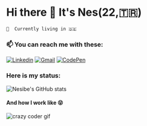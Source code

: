 # Hi there 👋  It's Nes(22,🇹🇷) #
    
 <p>   
    
    📍  Currently living in 🇩🇪

    
### 📫 You can reach me with these: ###

[![Linkedin](https://img.shields.io/badge/-NesibeYilmazer-blue?style=flat&logo=Linkedin&logoColor=white)](https://www.linkedin.com/in/nesibe-y%C4%B1lmazer-0aa5721b1/) 
[![Gmail](https://img.shields.io/badge/-NesibeYilmazer-c14438?style=flat&logo=Gmail&logoColor=white)](mailto:sncny06e10@gmail.com) 
[![CodePen](https://img.shields.io/badge/-NesibeYilmazer-black?style=flat&logo=CodePen&logoColor=white)](https://codepen.io/nnesyil)



### Here is my status: ###

![Nesibe's GitHub stats](https://github-readme-stats.vercel.app/api?username=NesibeYilmazer&show_icons=true&theme=dark)


#### And how I work like 😝 ####

![crazy coder gif](https://media2.giphy.com/media/MdA16VIoXKKxNE8Stk/200w.webp?cid=ecf05e47u8v25ib4wyxw3kt3r9tjgpjmnvgcuzspjey5pgwa&rid=200w.webp)


    

